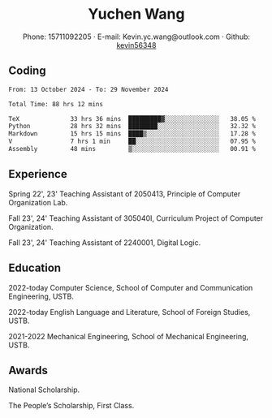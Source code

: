  <center>
     <h1>Yuchen Wang</h1>
     <div>
         <span>
             Phone:
             15711092205
         </span>
         ·
         <span>
             E-mail:
             Kevin.yc.wang@outlook.com
         </span>
         ·
         <span>
             Github:
             <a href="https://github.com/kevin56348">kevin56348</a>
         </span>
     </div>
 </center>

## Coding

<!-- ![Top Langs](https://github-readme-stats.vercel.app/api/top-langs/?username=kevin56348) -->

<!--START_SECTION:waka-->

```txt
From: 13 October 2024 - To: 29 November 2024

Total Time: 88 hrs 12 mins

TeX              33 hrs 36 mins  █████████▓░░░░░░░░░░░░░░░   38.05 %
Python           28 hrs 32 mins  ████████░░░░░░░░░░░░░░░░░   32.32 %
Markdown         15 hrs 15 mins  ████▒░░░░░░░░░░░░░░░░░░░░   17.28 %
V                7 hrs 1 min     ██░░░░░░░░░░░░░░░░░░░░░░░   07.95 %
Assembly         48 mins         ▒░░░░░░░░░░░░░░░░░░░░░░░░   00.91 %
```

<!--END_SECTION:waka-->

## Experience 

Spring 22', 23' Teaching Assistant of 2050413, Principle of Computer Organization Lab.

Fall 23', 24' Teaching Assistant of 305040I, Curriculum Project of Computer Organization.

Fall 23', 24' Teaching Assistant of 2240001, Digital Logic.

## Education

2022-today Computer Science, School of Computer and Communication Engineering, USTB.

2022-today English Language and Literature, School of Foreign Studies, USTB.

2021-2022 Mechanical Engineering, School of Mechanical Engineering, USTB.

## Awards

National Scholarship.

The People’s Scholarship, First Class.
